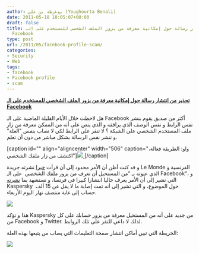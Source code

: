 ```yaml
---
author: يوغرطة بن علي (Youghourta Benali)
date: 2011-05-18 18:05:07+00:00
draft: false
title: تحذير من انتشار رسالة حول إمكانية معرفة من يزور الملف الشخصي للمستخدم على الـ
  Facebook
type: post
url: /2011/05/facebook-profile-scam/
categories:
- Security
- Web
tags:
- facebook
- Facebook profile
- scam
---
```


[**تحذير من انتشار رسالة حول إمكانية معرفة من يزور الملف الشخصي للمستخدم على الـ Facebook**](http://www.it-scoop.com/2011/05/facebook-profile-scam/)




هل لاحظت خلال الأيام القليلة الماضية على الـ Facebook أكثر من صديق يقوم بنشر نفس الرابط و نفس الوصف الذي يرافقه و الذي ينص على أنه من الممكن معرفة من زار ملف المستخدم الشخصي على الشبكة ؟ لا تنقر على الرابط لكي لا تصاب بنفس "العلة" و تنشر نفس الرسالة بشكل مباشر من دون أن تعلم.







[caption id="" align="aligncenter" width="506" caption="واو: الطريقة فعالة، اكتشف من زار ملفك الشخصي"][![](http://www.securelist.com/en/images/pictures/klblog/479.png)
](http://www.it-scoop.com/2011/05/facebook-profile-scam/ )[/caption]







و قد كنت أظن أن الأمر محدود إلى أن قرأت [خبرا](http://www.lemonde.fr/technologies/article/2011/05/18/il-est-impossible-de-savoir-qui-a-consulte-votre-profil-facebook_1523680_651865.html?utm_source=twitterfeed&utm_medium=twitter) نشرته جريدة Le Monde الفرنسية و الذي عنوته بـ "من المستحيل أن تعرف من يزور ملفك الشخصي  على الـ Facebook"، و التي تشير إلى أن الأمر يعرف حاليا انتشارا كبيرا في فرنسا، و تستشهد بما [نشرته](http://www.securelist.com/en/blog/478/Facebook_profile_No_it_doesnt_work) Kaspersky  حول الموضوع، و التي تشير إلى أنه تمت إصابة ما لا يقل عن 15 ألف حساب إلى غاية منتصف نهار اليوم الأربعاء.




[![](http://www.securelist.com/en/images/pictures/klblog/485.png)
](http://www.it-scoop.com/2011/05/facebook-profile-scam/)




هذا و تؤكد Kaspersky من جديد على أنه من المستحيل معرفة من يزور حسابك على كل من Facebook و Twitter. لذلك لا داعي للنقر على تلك الروابط.




الخريطة التي تبين أماكن انتشار صفحة التعليمات التي يصاب من يتبعها بهذه العلة:




[![](http://www.securelist.com/en/images/pictures/klblog/483.png)
](http://www.it-scoop.com/2011/05/facebook-profile-scam/)



